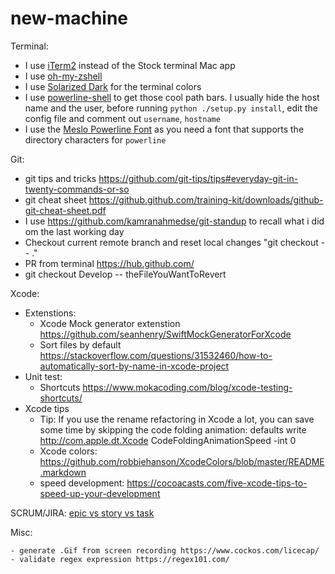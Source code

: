 # new-machine


Terminal:
- I use [iTerm2](https://www.iterm2.com/) instead of the Stock terminal Mac app
- I use [oh-my-zshell](https://github.com/robbyrussell/oh-my-zsh)
- I use [Solarized Dark](http://ethanschoonover.com/solarized) for the terminal colors
- I use [powerline-shell](https://github.com/milkbikis/powerline-shell) to get those cool path bars. I usually hide the host name and the user, before running `python ./setup.py install`, edit the config file and comment out `username`, `hostname`
- I use the [Meslo Powerline Font](https://github.com/powerline/fonts/blob/master/Meslo%20Slashed/Meslo%20LG%20M%20Regular%20for%20Powerline.ttf) as you need a font that supports the directory characters for `powerline`

Git: 
- git tips and tricks https://github.com/git-tips/tips#everyday-git-in-twenty-commands-or-so
- git cheat sheet https://github.github.com/training-kit/downloads/github-git-cheat-sheet.pdf
- I use https://github.com/kamranahmedse/git-standup to recall what i did om the last working day
- Checkout current remote branch and reset local changes "git checkout -- ."
- PR from terminal https://hub.github.com/
- git checkout Develop -- theFileYouWantToRevert

Xcode: 
  - Extenstions:
      - Xcode Mock generator extenstion https://github.com/seanhenry/SwiftMockGeneratorForXcode
      - Sort files by default https://stackoverflow.com/questions/31532460/how-to-automatically-sort-by-name-in-xcode-project
  - Unit test: 
     - Shortcuts https://www.mokacoding.com/blog/xcode-testing-shortcuts/
  - Xcode tips 
    - Tip: If you use the rename refactoring in Xcode a lot, you can save some time by skipping the code folding animation:         defaults write http://com.apple.dt.Xcode CodeFoldingAnimationSpeed -int 0
    - Xcode colors: https://github.com/robbiehanson/XcodeColors/blob/master/README.markdown
    - speed development: https://cocoacasts.com/five-xcode-tips-to-speed-up-your-development

SCRUM/JIRA:
[epic vs story vs task](/Scrum.md)


  Misc: 
  
    - generate .Gif from screen recording https://www.cockos.com/licecap/
    - validate regex expression https://regex101.com/ 
